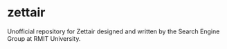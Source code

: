 # zettair
Unofficial repository for Zettair designed and written by the Search Engine Group at RMIT University.
